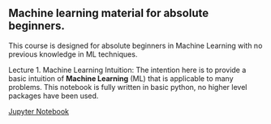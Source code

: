 ## Machine learning material for absolute beginners.
This course is designed for absolute beginners in Machine Learning with no previous knowledge
in ML techniques. 

Lecture 1. Machine Learning Intuition:
The intention here is to provide a basic intuition of **Machine Learning** (ML) that is applicable to many problems. This notebook is fully written in basic python, no higher level packages have been used. 

[Jupyter Notebook](Machine%20Learning%20Intuition.ipynb)
